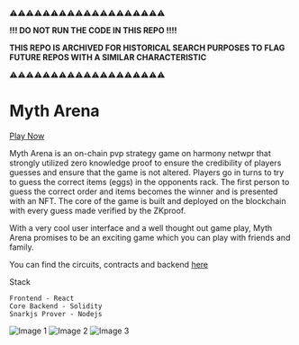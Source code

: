 ⚠️⚠️⚠️⚠️⚠️⚠️⚠️⚠️⚠️⚠️⚠️⚠️⚠️⚠️⚠️⚠️⚠️⚠️⚠️

**!!! DO NOT RUN THE CODE IN THIS REPO !!!!**

**THIS REPO IS ARCHIVED FOR HISTORICAL SEARCH PURPOSES TO FLAG FUTURE REPOS WITH A SIMILAR CHARACTERISTIC**

⚠️⚠️⚠️⚠️⚠️⚠️⚠️⚠️⚠️⚠️⚠️⚠️⚠️⚠️⚠️⚠️⚠️⚠️⚠️


# Myth Arena
[Play Now](https://myth-arena.netlify.app)

Myth Arena is an on-chain pvp strategy game on harmony netwpr that strongly utilized zero knowledge proof to ensure the credibility of players guesses and ensure that the game is not altered. 
Players go in turns to try to guess the correct items (eggs) in the opponents rack. The first person to guess the correct order and items becomes the winner and is presented with an NFT. The core of the game is built and deployed on the blockchain with every guess made verified by the ZKproof.

With a very cool user interface and a well thought out game play, Myth Arena promises to be an exciting game which you can play with friends and family.

You can find the circuits, contracts and backend [here](https://github.com/Destiny-01/mythicals/tree/backend)

Stack

```
Frontend - React
Core Backend - Solidity 
Snarkjs Prover - Nodejs
```

![Image 1](https://user-images.githubusercontent.com/75917333/180570788-acef7521-9a74-4064-b70f-b5dcc0900f73.png)
![Image 2](https://user-images.githubusercontent.com/75917333/180570777-fa9c6274-aaae-4326-bc55-e4c5844389be.png)
![Image 3](https://user-images.githubusercontent.com/75917333/180570763-b6591d3b-954a-442f-ac03-8e303ddf0376.png)

